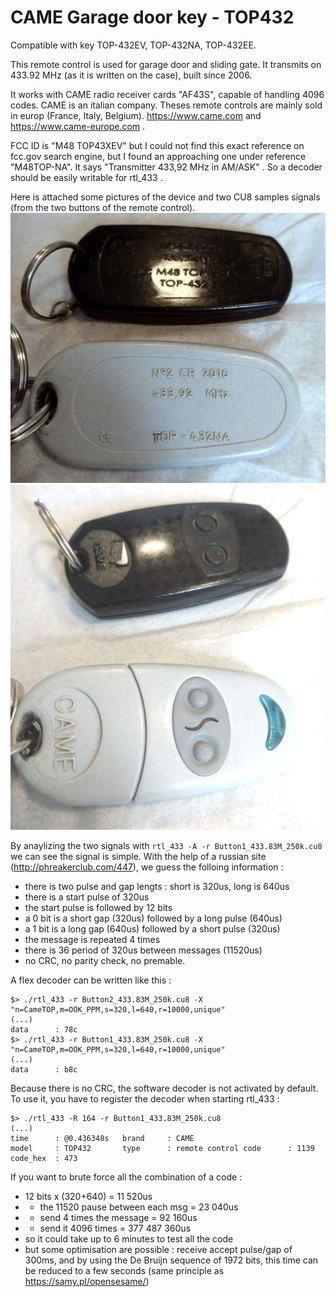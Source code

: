 # CAME Garage door key - TOP432

Compatible with key TOP-432EV, TOP-432NA, TOP-432EE.

This remote control is used for garage door and sliding gate. It transmits on 433.92 MHz (as it is written on the case), built since 2006.

It works with CAME radio receiver cards "AF43S", capable of handling 4096 codes. CAME is an italian company. Theses remote controls are mainly sold in europ (France, Italy, Belgium). https://www.came.com and https://www.came-europe.com .


FCC ID is "M48 TOP43XEV" but I could not find this exact reference on fcc.gov search engine, but I found an approaching one under reference "M48TOP-NA". It says "Transmitter 433,92 MHz in AM/ASK" . So a decoder should be easily writable for rtl_433 .

Here is attached some pictures of the device and two CU8 samples signals (from the two buttons of the remote control).
![back](./back.jpg "back") ![front](./front.jpg "front")

By anaylizing the two signals with `rtl_433 -A -r Button1_433.83M_250k.cu8` we can see the signal is simple. With the help of a russian site (http://phreakerclub.com/447), we guess the folloing information :
- there is two pulse and gap lengts : short is 320us, long is 640us
- there is a start pulse of 320us
- the start pulse is followed by 12 bits
- a 0 bit is a short gap (320us) followed by a long pulse (640us)
- a 1 bit is a long gap (640us) followed by a short pulse (320us)
- the message is repeated 4 times
- there is 36 period of 320us between messages (11520us)
- no CRC, no parity check, no premable.

A flex decoder can be written like this :
```
$> ./rtl_433 -r Button2_433.83M_250k.cu8 -X "n=CameTOP,m=OOK_PPM,s=320,l=640,r=10000,unique"
(...)
data      : 78c
$> ./rtl_433 -r Button1_433.83M_250k.cu8 -X "n=CameTOP,m=OOK_PPM,s=320,l=640,r=10000,unique"
(...)
data      : b8c
```

Because there is no CRC, the software decoder is not activated by default. To use it, you have to register the decoder when starting rtl_433 :
```
$> ./rtl_433 -R 164 -r Button1_433.83M_250k.cu8
(...)
time      : @0.436348s   brand     : CAME
model     : TOP432       type      : remote control code      : 1139         code_hex  : 473
```

If you want to brute force all the combination of a code :
- 12 bits x (320+640) = 11 520us
- + the 11520 pause between each msg = 23 040us
- + send 4 times the message = 92 160us
- + send it 4096 times = 377 487 360us
- so it could take up to 6 minutes to test all the code
- but some optimisation are possible : receive accept pulse/gap of 300ms, and by using the De Bruijn sequence of 1972 bits, this time can be reduced to a few seconds (same principle as https://samy.pl/opensesame/)

